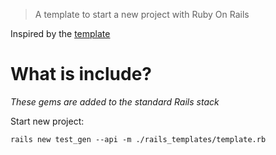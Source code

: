 > A template to start a new project with Ruby On Rails

Inspired by the [template](https://github.com/nimblehq/rails-templates)

# What is include?

*These gems are added to the standard Rails stack*

Start new project:

```
rails new test_gen --api -m ./rails_templates/template.rb
```
